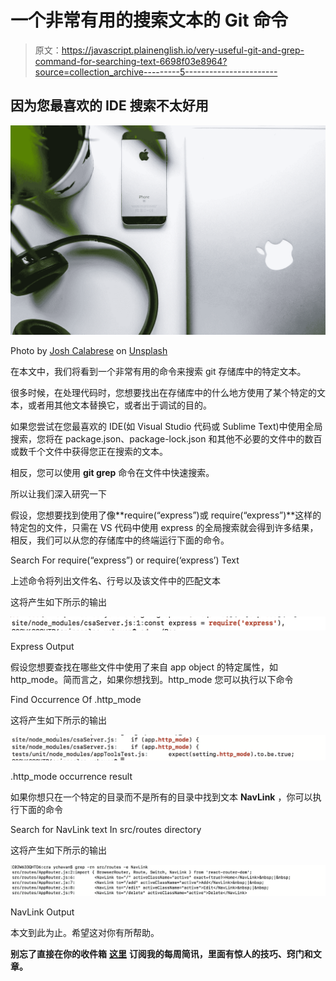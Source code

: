 # 一个非常有用的搜索文本的 Git 命令

> 原文：<https://javascript.plainenglish.io/very-useful-git-and-grep-command-for-searching-text-6698f03e8964?source=collection_archive---------5----------------------->

## 因为您最喜欢的 IDE 搜索不太好用

![](img/a592f61278b5c9cd20cb9afd03f81379.png)

Photo by [Josh Calabrese](https://unsplash.com/@joshcala?utm_source=medium&utm_medium=referral) on [Unsplash](https://unsplash.com?utm_source=medium&utm_medium=referral)

在本文中，我们将看到一个非常有用的命令来搜索 git 存储库中的特定文本。

很多时候，在处理代码时，您想要找出在存储库中的什么地方使用了某个特定的文本，或者用其他文本替换它，或者出于调试的目的。

如果您尝试在您最喜欢的 IDE(如 Visual Studio 代码或 Sublime Text)中使用全局搜索，您将在 package.json、package-lock.json 和其他不必要的文件中的数百或数千个文件中获得您正在搜索的文本。

相反，您可以使用 **git grep** 命令在文件中快速搜索。

所以让我们深入研究一下

假设，您想要找到使用了像**require(“express”)或 require(“express”)**这样的特定包的文件，只需在 VS 代码中使用 express 的全局搜索就会得到许多结果，相反，我们可以从您的存储库中的终端运行下面的命令。

Search For require(“express”) or require(‘express’) Text

上述命令将列出文件名、行号以及该文件中的匹配文本

这将产生如下所示的输出

![](img/98fbfb6027bb92cac3d71db99257b955.png)

Express Output

假设您想要查找在哪些文件中使用了来自 app object 的特定属性，如 http_mode。简而言之，如果你想找到。http_mode 您可以执行以下命令

Find Occurrence Of .http_mode

这将产生如下所示的输出

![](img/d21e77d6b17f87e8df255eed4635928b.png)

.http_mode occurrence result

如果你想只在一个特定的目录而不是所有的目录中找到文本 **NavLink** ，你可以执行下面的命令

Search for NavLink text In src/routes directory

这将产生如下所示的输出

![](img/f36f726ac8660116d5014706c9714fc2.png)

NavLink Output

本文到此为止。希望这对你有所帮助。

**别忘了直接在你的收件箱** [**这里**](https://yogeshchavan.dev) **订阅我的每周简讯，里面有惊人的技巧、窍门和文章。**